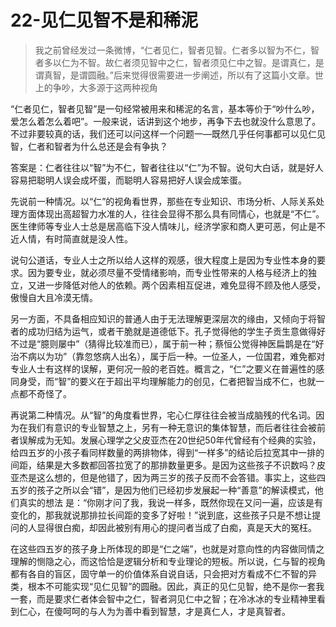 # 22-见仁见智不是和稀泥

> 我之前曾经发过一条微博，“仁者见仁，智者见智。仁者多以智为不仁，智者多以仁为不智。故仁者须见智中之仁，智者须见仁中之智。是谓真仁，是谓真智，是谓圆融。”后来觉得很需要进一步阐述，所以有了这篇小文章。世上的争吵，大多源于这两种视角

“仁者见仁，智者见智”是一句经常被用来和稀泥的名言，基本等价于“吵什么吵，爱怎么着怎么着吧”。一般来说，话讲到这个地步，再争下去也就没什么意思了。不过非要较真的话，我们还可以问这样一个问题一—既然几乎任何事都可以见仁见智，仁者和智者为什么总还是会有争执？

答案是：仁者往往以“智”为不仁，智者往往以“仁”为不智。说句大白话，就是好人容易把聪明人误会成坏蛋，而聪明人容易把好人误会成笨蛋。

先说前一种情况。以“仁”的视角看世界，那些在专业知识、市场分析、人际关系处理方面体现出高超智力水准的人，往往会显得不那么具有同情心，也就是“不仁”。医生律师等专业人士总是居高临下没人情味儿，经济学家和商人更可恶，何止是不近人情，有时简直就是没人性。

说句公道话，专业人士之所以给人这样的观感，很大程度上是因为专业性本身的要求。因为要专业，就必须尽量不受情绪影响，而专业性带来的人格与经济上的独立，又进一步降低对他人的依赖。两个因素相互促进，难免显得不顾及他人感受，傲慢自大且冷漠无情。

另一方面，不具备相应知识的普通人由于无法理解更深层次的缘由，又倾向于将智者的成功归结为运气，或者干脆就是道德低下。孔子觉得他的学生子贡生意做得好不过是“臆则屡中”（猜得比较准而已），属于前一种；蔡恒公觉得神医扁鹊是在“好治不病以为功”（靠忽悠病人出名），属于后一种。一位圣人，一位国君，难免都对专业人士有这样的误解，更何况一般的老百姓。概言之，“仁”之要义在普遍性的感同身受，而“智”的要义在于超出平均理解能力的创见，仁者把智当成不仁，也就一点都不奇怪了。

再说第二种情况。从“智”的角度看世界，宅心仁厚往往会被当成脑残的代名词。因为在我们有意识的专业智慧之上，另有一种无意识的集体智慧，而后者往往会被前者误解成为无知。发展心理学之父皮亚杰在20世纪50年代曾经有个经典的实验，给四五岁的小孩子看同样数量的两排物体，得到“一样多”的结论后拉宽其中一排的间距，结果是大多数都回答拉宽了的那排数量更多。是因为这些孩子不识数吗？皮亚杰是这么想的，但是他错了，因为两三岁的孩子反而不会答错。事实上，这些四五岁的孩子之所以会“错”，是因为他们已经初步发展起一种“善意”的解读模式，他们真实的想法
是：“你刚才问了我，我说一样多，既然你现在又问一遍，应该是有变化的，那我就说那排拉长间距的变多了好啦！”说到底，这些孩子只是不想让提问的人显得很白痴，却因此被别有用心的提问者当成了白痴，真是天大的冤枉。

在这些四五岁的孩子身上所体现的即是“仁之端”，也就是对意向性的内容做同情之理解的恻隐之心，而这恰恰是逻辑分析和专业理论的短板。所以说，仁与智的视角都有各自的盲区，固守单一的价值体系自说自话，只会把对方看成不仁不智的异类，根本不可能实现“见仁见智”的圆融。因此，真正的见仁见智，绝不是你一套我一套，而是要求仁者体会智中之仁，智者洞见仁中之智；在冷冰冰的专业精神里看到仁心，在傻呵呵的与人为为善中看到智慧，才是真仁人，才是真智者。